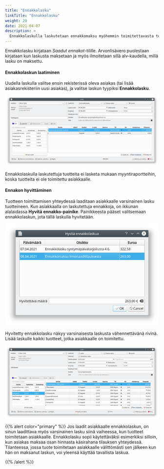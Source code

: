 ```yaml
---
title: "Ennakkolasku"
linkTitle: "Ennakkolasku"
weight: 20
date: 2021-04-07
description: >
  Ennakkolaskulla laskutetaan ennakkomaksu myöhemmin toimitettavasta tuotteesta
---
```


Ennakkolasku kirjataan _Saadut ennakot_-tilille. Arvonlisävero puolestaan kirjataan kun laskusta maksetaan ja myös ilmoitetaan sillä alv-kaudella, millä lasku on maksettu.

#### Ennakkolaskun laatiminen

Uudella laskulla valitse ensin rekisterissä oleva asiakas (tai lisää asiakasrekisteriin uusi asiakas), ja valitse laskun tyypiksi **Ennakkolasku**.

![Ennakkolasku](ennakkolasku.png)

Ennakkolaskulla laskutettuja tuotteita ei lasketa mukaan myyntiraportteihin, koska tuotteita ei ole toimitettu asiakkaalle.

#### Ennakon hyvittäminen

Tuotteen toimittamisen yhteydessä laaditaan asiakkaalle varsinainen lasku tuotteineen. Kun asiakkaalla on laskutettuja ennakkoja, on ikkunan alalaidassa **Hyvitä ennakko-painike**. Painikkeesta pääset valitsemaan ennakkolaskun, jota tällä laskulla hyvitetään.

![Hyvityksen valitseminen](hyvita.png)

Hyvitetty ennakkolasku näkyy varsinaisesta laskusta vähennettävänä rivinä. Lisää laskulle kaikki tuotteet, jotka asiakkaalle on toimitettu.

![Hyvitetty lasku](hyvitetty.png)

{{% alert color="primary" %}}
Jos laadit asiakkaalle ennakkolaskun, on sinun laadittava myös varsinainen lasku siinä vaiheessa, kun tuotteet toimitetaan asiakkaalle. Ennakkolasku sopii käytettäväksi esimerkiksi silloin, kun asiakas maksaa osan hinnasta käsirahana tilauksen yhteydessä. Tilanteessa, jossa tuote toimitetaan asiakkaalle välittömästi sen jälkeen kun hän on maksanut laskun, voi yleensä käyttää tavallista laskua.

{{% /alert %}}
